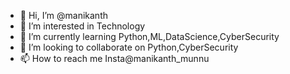 - 👋 Hi, I’m @manikanth
- 👀 I’m interested in Technology
- 🌱 I’m currently learning Python,ML,DataScience,CyberSecurity
- 💞️ I’m looking to collaborate on Python,CyberSecurity
- 📫 How to reach me Insta@manikanth_munnu

<!---
manikanth/manikanth is a ✨ special ✨ repository because its `README.md` (this file) appears on your GitHub profile.
You can click the Preview link to take a look at your changes.
--->


